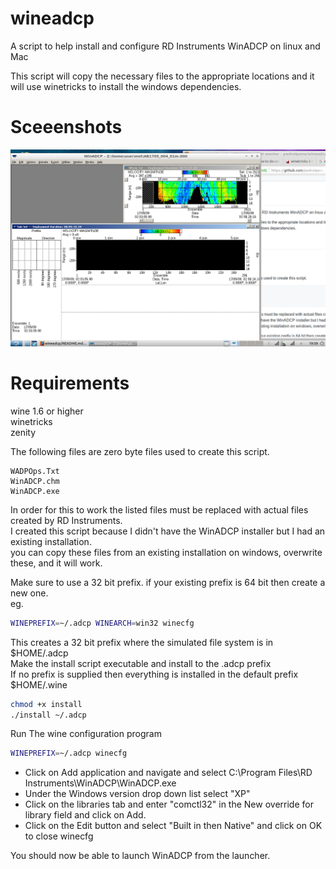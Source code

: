 # wineadcp
A script to help install and configure RD Instruments WinADCP on linux and Mac

This script will copy the necessary files to the appropriate locations and it<br>
will use winetricks to install the windows dependencies.


Sceeenshots
===========
![WinADCP](winadcp_lxde.png?raw=true "WinADCP running on lubuntu 18.04")



Requirements
============

wine 1.6 or higher<br>
winetricks<br>
zenity

The following files are zero byte files used to create this script.
```
WADPOps.Txt
WinADCP.chm
WinADCP.exe
```

In order for this to work the listed files must be replaced with actual files created by RD Instruments.<br>
I created this script because I didn't have the WinADCP installer but I had an existing installation.<br>
you can copy these files from an existing installation on windows, overwrite these, and it will work.<br>

Make sure to use a 32 bit prefix. if your existing prefix is 64 bit then create a new one.<br>
eg.
``` bash
WINEPREFIX=~/.adcp WINEARCH=win32 winecfg
```
This creates a 32 bit prefix where the simulated file system is in $HOME/.adcp<br>
Make the install script executable and install to the .adcp prefix<br>
If no prefix is supplied then everything is installed in the default prefix $HOME/.wine
```bash
chmod +x install
./install ~/.adcp
```
Run The wine configuration program
```bash
WINEPREFIX=~/.adcp winecfg
```
* Click on Add application and navigate and select C:\Program Files\RD Instruments\WinADCP\WinADCP.exe<br>
* Under the Windows version drop down list select "XP"<br>
* Click on the libraries tab and enter "comctl32" in the New override for library field and click on Add.<br>
* Click on the Edit button and select "Built in then Native" and click on OK to close winecfg<br>

You should now be able to launch WinADCP from the launcher.
